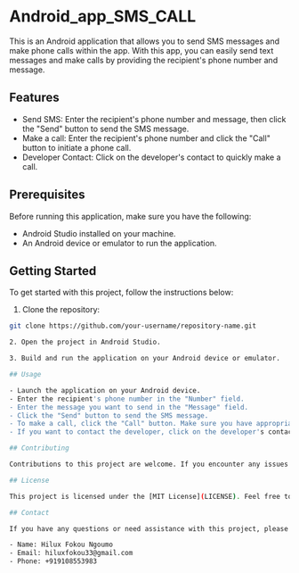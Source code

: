 # Android_app_SMS_CALL

This is an Android application that allows you to send SMS messages and make phone calls within the app. With this app, you can easily send text messages and make calls by providing the recipient's phone number and message.

## Features

- Send SMS: Enter the recipient's phone number and message, then click the "Send" button to send the SMS message.
- Make a call: Enter the recipient's phone number and click the "Call" button to initiate a phone call.
- Developer Contact: Click on the developer's contact to quickly make a call.

## Prerequisites

Before running this application, make sure you have the following:

- Android Studio installed on your machine.
- An Android device or emulator to run the application.

## Getting Started

To get started with this project, follow the instructions below:

1. Clone the repository:

```bash
git clone https://github.com/your-username/repository-name.git

2. Open the project in Android Studio.

3. Build and run the application on your Android device or emulator.

## Usage

- Launch the application on your Android device.
- Enter the recipient's phone number in the "Number" field.
- Enter the message you want to send in the "Message" field.
- Click the "Send" button to send the SMS message.
- To make a call, click the "Call" button. Make sure you have appropriate permissions set in the manifest.
- If you want to contact the developer, click on the developer's contact.

## Contributing

Contributions to this project are welcome. If you encounter any issues or have suggestions for improvements, please open an issue on the GitHub repository.

## License

This project is licensed under the [MIT License](LICENSE). Feel free to use and modify the code according to your needs.

## Contact

If you have any questions or need assistance with this project, please contact the developer:

- Name: Hilux Fokou Ngoumo
- Email: hiluxfokou33@gmail.com
- Phone: +919108553983
